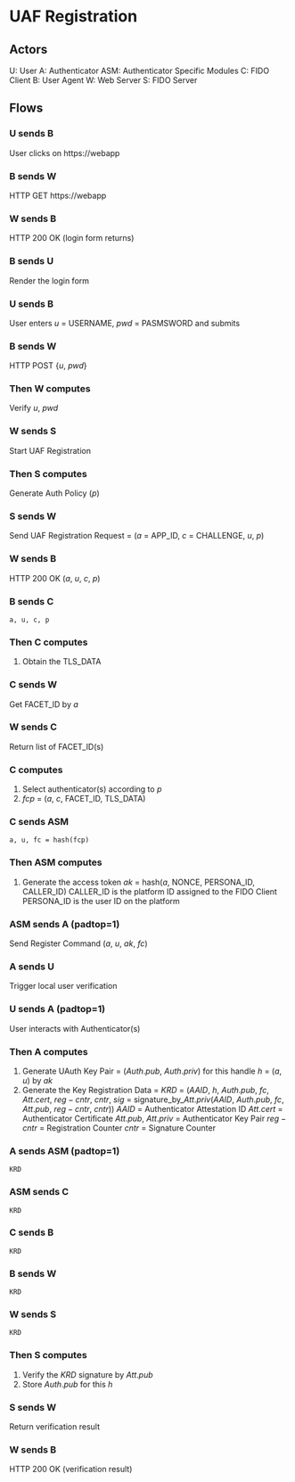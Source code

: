 # UAF Registration

## Actors
U: User
A: Authenticator
ASM: Authenticator Specific Modules
C: FIDO Client
B: User Agent
W: Web Server
S: FIDO Server


## Flows

### U sends B
User clicks on https://webapp

### B sends W
HTTP GET https://webapp

### W sends B
HTTP 200 OK (login form returns)

### B sends U
Render the login form

### U sends B
User enters $u$ = USERNAME, $pwd$ = PASMSWORD
and submits

### B sends W
HTTP POST {$u$, $pwd$}
 
### Then W computes
Verify $u$, $pwd$

### W sends S 
Start UAF Registration

### Then S computes
Generate Auth Policy ($p$)

### S sends W
Send UAF Registration Request = 
($a$ = APP_ID, $c$ = CHALLENGE, $u$, $p$)

### W sends B
HTTP 200 OK ($a$, $u$, $c$, $p$)

### B sends C
    a, u, c, p
    
### Then C computes
1. Obtain the TLS_DATA

### C sends W
Get FACET_ID by $a$

### W sends C
Return list of FACET_ID(s)

### C computes
1. Select authenticator(s) according to $p$
2. $fcp$ = ($a$, $c$, FACET_ID, TLS_DATA)

### C sends ASM
    a, u, fc = hash(fcp)

### Then ASM computes
1. Generate the access token
$ak$ = hash($a$, NONCE, PERSONA_ID, CALLER_ID)
CALLER_ID is the platform ID assigned to the FIDO Client
PERSONA_ID is the user ID on the platform

### ASM sends A (padtop=1)
Send Register Command
($a$, $u$, $ak$, $fc$)

### A sends U
Trigger local user verification

### U sends A (padtop=1)
User interacts with Authenticator(s)

### Then A computes
1. Generate UAuth Key Pair = ($Auth.pub$, $Auth.priv$) for this handle $h$ = ($a$, $u$) by $ak$
2. Generate the Key Registration Data = $KRD$ = ($AAID$, $h$, $Auth.pub$, $fc$, $Att.cert$, $reg-cntr$, $cntr$, $sig$ = signature_by_$Att.priv$($AAID$, $Auth.pub$, $fc$, $Att.pub$, $reg-cntr$, $cntr$))
$AAID$ = Authenticator Attestation ID
$Att.cert$ = Authenticator Certificate
$Att.pub$, $Att.priv$ = Authenticator Key Pair
$reg-cntr$ = Registration Counter
$cntr$ = Signature Counter

### A sends ASM (padtop=1)
    KRD

### ASM sends C
    KRD
    
### C sends B
    KRD
    
### B sends W
    KRD
    
### W sends S
    KRD

### Then S computes
1. Verify the $KRD$ signature by $Att.pub$
2. Store $Auth.pub$ for this $h$

### S sends W
Return verification result

### W sends B
HTTP 200 OK (verification result)